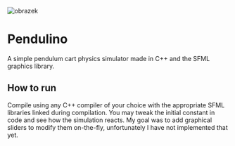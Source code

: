 ![obrazek](https://github.com/D3JF/Pendulino/assets/62910865/69d00eb3-3795-4cd9-a839-54df54799323)

# Pendulino
A simple pendulum cart physics simulator made in C++ and the SFML graphics library.

## How to run
Compile using any C++ compiler of your choice with the appropriate SFML libraries linked during compilation. You may tweak the initial constant in code and see how the simulation reacts. My goal was to add graphical sliders to modify them on-the-fly, unfortunately I have not implemented that yet.
